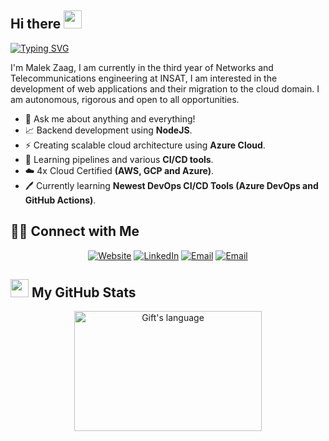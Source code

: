 ## Hi there <img src="https://github.com/TheDudeThatCode/TheDudeThatCode/blob/master/Assets/Hi.gif" width="29px"> 
[![Typing SVG](https://readme-typing-svg.demolab.com/?lines=Cloud+and+DevOps+student;Network+Engineer;CyberSecurity+Enthusiast)](https://git.io/typing-svg)
<div>
 <p>
I'm Malek Zaag, I am currently in the third year of Networks and Telecommunications engineering at INSAT, I am interested in the development of web applications and their migration to the cloud domain. I am autonomous, rigorous and open to all opportunities. 
  
- 💬 Ask me about anything and everything!
- 📈&nbsp;Backend development using **NodeJS**.
- ⚡&nbsp;Creating scalable cloud architecture using **Azure Cloud**.
- 🎯&nbsp;Learning pipelines and various **CI/CD tools**.
- ☁️&nbsp;4x Cloud Certified **(AWS, GCP and Azure)**.
- 🖊️&nbsp;Currently learning **Newest DevOps CI/CD Tools (Azure DevOps and GitHub Actions)**.  

</p>
</div>


## 🤝🏻 Connect with Me 
<p align="center">
<a href="https://malek-zaag.netlify.app/" target="_blank"><img alt="Website" src="https://img.shields.io/website?url=https://malek-zaag.netlify.app"></a>
<a href="https://www.linkedin.com/in/malekzaag/" target="_blank"><img alt="LinkedIn" src="https://img.shields.io/badge/-malek_zaag-blue?style=flat&logo=Linkedin&logoColor=white"></a>
<a href="https://github.com/Malek-Zaag"><img alt="Email" src="https://img.shields.io/github/followers/Malek-Zaag?label=Follow&style=social"></a>
<a href="mailto:zaag.malek1@gmail.com"><img alt="Email" src="https://img.shields.io/badge/-malek_zaag-c14438?style=flat&logo=Gmail&logoColor=white"></a>
</p>


## <img src = "https://i.pinimg.com/originals/65/c4/f4/65c4f452571be1261e9c623f7da488ac.gif" width = 29px> My GitHub Stats 
 <div align="center">
<!--   <img align="center" src="https://github-readme-streak-stats.herokuapp.com/?user=Malek-Zaag" alt="Gift's LangStat" /> -->
<img align="center" src="https://streak-stats.demolab.com/?user=Malek-Zaag" 
<img align="center" src="https://github-readme-stats.vercel.app/api/top-langs?username=Malek-Zaag&langs_count=10&show_icons=true&locale=en&layout=compact&theme=light" alt="Gift's language" height="192px"  width="300px"/>
</div>





